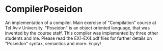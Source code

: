 # CompilerPoseidon
An implementation of a compiler. Main exercise of "Compilation" course at Tel Aviv University.
"Poseidon" is an object oriented language, that was invented by the course staff.
This compiler was implemented by three other students and me.
Please read the EX1-EX4.pdf files for further details on "Poseidon" syntax, semantics and more.
Enjoy!
